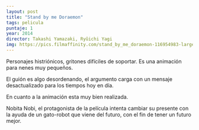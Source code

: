 ```yaml
---
layout: post
title: "Stand by me Doraemon"
tags: pelicula
puntaje: 1
year: 2014
director: Takashi Yamazaki, Ryûichi Yagi
img: https://pics.filmaffinity.com/stand_by_me_doraemon-116954983-large.jpg
---
```


Personajes histriónicos, gritones difíciles de soportar. Es una animación para nenes muy pequeños.

El guión es algo desordenando, el argumento carga con un mensaje desactualizado para los tiempos hoy en día. 

En cuanto a la animación esta muy bien realizada.

Nobita Nobi, el protagonista de la película intenta cambiar su presente con la ayuda de un gato-robot que viene del futuro, con el fin de tener un futuro mejor.
